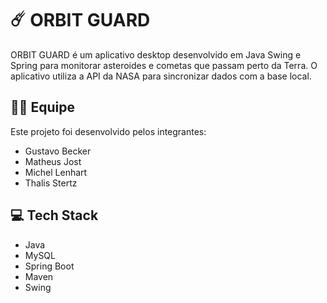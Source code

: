 # ☄️ ORBIT GUARD

ORBIT GUARD é um aplicativo desktop desenvolvido em Java Swing e Spring para monitorar asteroides e cometas que passam perto da Terra.
O aplicativo utiliza a API da NASA para sincronizar dados com a base local.

## 🧑‍🎓 Equipe
Este projeto foi desenvolvido pelos integrantes:
- Gustavo Becker
- Matheus Jost
- Michel Lenhart
- Thalis Stertz

## 💻 Tech Stack
- Java
- MySQL
- Spring Boot
- Maven
- Swing